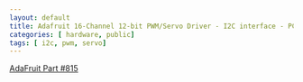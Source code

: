```yaml
---
layout: default
title: Adafruit 16-Channel 12-bit PWM/Servo Driver - I2C interface - PCA9685
categories: [ hardware, public]
tags: [ i2c, pwm, servo]
---
```

[AdaFruit Part #815](http://www.adafruit.com/products/815)